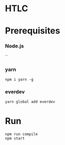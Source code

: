 # HTLC  
  
# Prerequisites  
### Node.js  
``
### yarn  
`npm i yarn -g`  
### everdev  
`yarn global add everdev`
  
# Run  
```
npm run compile  
npm start
```  
  
